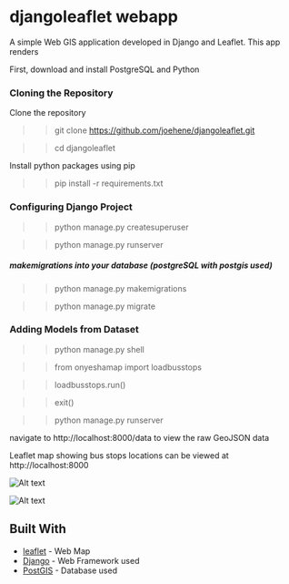 # djangoleaflet webapp 

A simple Web GIS application developed in Django and Leaflet. This app renders 

First, download and install PostgreSQL and Python

### Cloning the Repository
Clone the repository 
>> git clone https://github.com/joehene/djangoleaflet.git

>> cd djangoleaflet

Install python packages using pip
>> pip install -r requirements.txt

### Configuring Django Project 
>> python manage.py createsuperuser

>> python manage.py runserver

##### makemigrations into your database (postgreSQL with postgis used)

>> python manage.py makemigrations

>> python manage.py migrate

### Adding Models from Dataset
>> python manage.py shell
 
>> from onyeshamap import loadbusstops

>> loadbusstops.run()

>> exit()

>> python manage.py runserver

navigate to http://localhost:8000/data to view the raw GeoJSON data

Leaflet map showing bus stops locations can be viewed at http://localhost:8000

![Alt text](/../https://github.com/joehene/djangoleaflet/onyeshamap/map_display.png?raw=true "Map")

![Alt text](/../https://github.com/joehene/djangoleaflet/onyeshamap/geojson_raw.png?raw=true "GeoJSON")

## Built With

* [leaflet](https://leafletjs.com/) - Web Map 
* [Django](https://www.djangoproject.com/) - Web Framework used
* [PostGIS](https://postgis.net/documentation/) - Database used